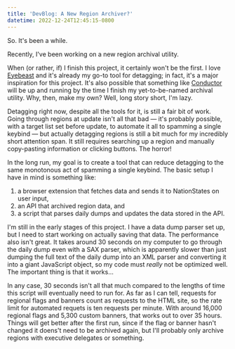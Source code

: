```yaml
---
title: 'DevBlog: A New Region Archiver?'
datetime: 2022-12-24T12:45:15-0800
---
```


So. It's been a while.

Recently, I've been working on a new region archival utility.

When (or rather, if) I finish this project, it certainly won't be the first. I love [Eyebeast](https://eyebeast.calref.network/) and it's already my go-to tool for detagging; in fact, it's a major inspiration for this project. It's also possible that something like [Conductor](https://github.com/hierocles/conductor) will be up and running by the time I finish my yet-to-be-named archival utility. Why, then, make my own? Well, long story short, I'm lazy.

Detagging right now, despite all the tools for it, is still a fair bit of work. Going through regions at update isn't all that bad — it's probably possible, with a target list set before update, to automate it all to spamming a single keybind — but actually detagging regions is still a bit much for my incredibly short attention span. It still requires searching up a region and manually copy-pasting information or clicking buttons. The horror!

In the long run, my goal is to create a tool that can reduce detagging to the same monotonous act of spamming a single keybind. The basic setup I have in mind is something like:

1. a browser extension that fetches data and sends it to NationStates on user input,
2. an API that archived region data, and
3. a script that parses daily dumps and updates the data stored in the API.

I'm still in the early stages of this project. I have a data dump parser set up, but I need to start working on actually saving that data. The performance also isn't great. It takes around 30 seconds on my computer to go through the daily dump even with a SAX parser, which is apparently slower than just dumping the full text of the daily dump into an XML parser and converting it into a giant JavaScript object, so my code must _really_ not be optimized well. The important thing is that it works…

In any case, 30 seconds isn't all that much compared to the lengths of time this script will eventually need to run for. As far as I can tell, requests for regional flags and banners count as requests to the HTML site, so the rate limit for automated requets is ten requests per minute. With around 16,000 regional flags and 5,300 custom banners, that works out to over 35 hours. Things will get better after the first run, since if the flag or banner hasn't changed it doens't need to be archived again, but I'll probably only archive regions with executive delegates or something.
